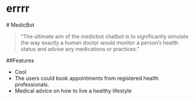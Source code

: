# errrr
<span style="text-align: center;">
# MedicBot
</span>

> "The ultimate aim of the medicbot chatbot is to significantly simulate the way exactly a human doctor would monitor a person’s health status and advise any medications or practices."



##Features
* Cool
* The users could book appointments from registered health professionals.
* Medical advice on how to live a healthy lifestyle
